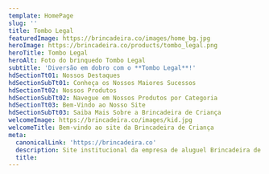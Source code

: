 ```yaml
---
template: HomePage
slug: ''
title: Tombo Legal
featuredImage: https://brincadeira.co/images/home_bg.jpg
heroImage: https://brincadeira.co/products/tombo_legal.png
heroTitle: Tombo Legal
heroAlt: Foto do brinquedo Tombo Legal
subtitle: 'Diversão em dobro com o **Tombo Legal**!'
hdSectionTt01: Nossos Destaques
hdSectionSubTt01: Conheça os Nossos Maiores Sucessos
hdSectionTt02: Nossos Produtos
hdSectionSubTt02: Navegue em Nossos Produtos por Categoria
hdSectionTt03: Bem-Vindo ao Nosso Site
hdSectionSubTt03: Saiba Mais Sobre a Brincadeira de Criança
welcomeImage: https://brincadeira.co/images/kid.jpg
welcomeTitle: Bem-vindo ao site da Brincadeira de Criança
meta:
  canonicalLink: 'https://brincadeira.co'
  description: Site institucional da empresa de aluguel Brincadeira de Criança.
  title:
---
```


